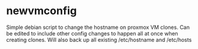 # newvmconfig
Simple debian script to change the hostname on proxmox VM clones. Can be edited to include other config changes to happen all at once when creating clones. 
Will also back up all existing /etc/hostname and /etc/hosts
